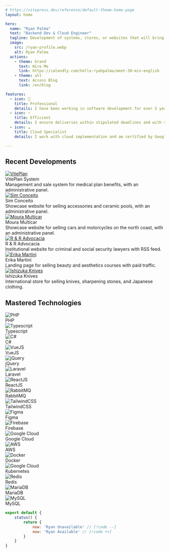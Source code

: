```yaml
---
# https://vitepress.dev/reference/default-theme-home-page
layout: home

hero:
  name: "Ryan Palma"
  text: "Backend Dev & Cloud Engineer"
  tagline: Development of systems, stores, or websites that will bring significant returns to your business.
  image:
    src: /ryan-profile.webp
    alt: Ryan Palma
  actions:
    - theme: brand
      text: Hire Me
      link: https://calendly.com/hello-ryahpalma/meet-30-min-english
    - theme: alt
      text: Access Blog
      link: /en/blog

features:
  - icon: 🚀
    title: Professional
    details: I have been working in software development for over 5 years and have delivered more than 20 complete projects.
  - icon: ⚡️
    title: Efficient
    details: I ensure deliveries within stipulated deadlines and with straightforward legal contracts.
  - icon: ☁️
    title: Cloud Specialist
    details: I work with cloud implementation and am certified by Google Cloud as an Associate Cloud Engineer.

---
```


<section class="py-12">
  <div class="max-w-7xl">
    <h1 class="text-bold">Recent Developments</h1>
    <div class="mt-11 rounded-md grid w-full grid-cols-1 gap-4 md:grid-cols-2 lg:grid-cols-3">
        <div class="rounded-lg bg-[#f7f7f7] dark:bg-[#202127] text-card-foreground">
            <a target="_noblank" href="https://beneficios.viteplan.com.br/">
                <img src="/projects-viteplan.webp" alt="VitePlan"
                  class="aspect-video w-full object-cover rounded-t-md" />
            </a>
            <div class="p-6">
              <div class="mb-3 font-bold text-[#3c3c42] dark:text-[#deded5]">VitePlan System</div>
              <div class="font-medium text-sm text-[#67676c] dark:text-[#98989f]">
                Management and sale system for medical plan benefits, with an administrative panel.
              </div>
            </div>
        </div>
        <div class="rounded-lg bg-[#f7f7f7] dark:bg-[#202127] text-card-foreground">
            <a target="_noblank" href="https://www.simconceito.com">
                <img src="/projects-simconceito.webp" alt="Sim Conceito"
                  class="aspect-video w-full object-cover rounded-t-md" />
            </a>
            <div class="p-6">
              <div class="mb-3 font-bold text-[#3c3c42] dark:text-[#deded5]">Sim Conceito</div>
              <div class="font-medium text-sm text-[#67676c] dark:text-[#98989f]">
                Showcase website for selling accessories and ceramic pools, with an administrative panel.
              </div>
            </div>
        </div>
        <div class="rounded-lg bg-[#f7f7f7] dark:bg-[#202127] text-card-foreground">
            <a target="_noblank" href="https://www.mouramulticar.com">
                <img src="/projects-mouramulticar.webp" alt="Moura Multicar"
                  class="aspect-video w-full object-cover rounded-t-md" />
            </a>
            <div class="p-6">
              <div class="mb-3 font-bold text-[#3c3c42] dark:text-[#deded5]">Moura Multicar</div>
              <div class="font-medium text-sm text-[#67676c] dark:text-[#98989f]">
                Showcase website for selling cars and motorcycles on the north coast, with an administrative panel.
              </div>
            </div>
        </div>
        <div class="rounded-lg bg-[#f7f7f7] dark:bg-[#202127] text-card-foreground">
            <a target="_noblank" href="https://www.reradvocacia.adv.br">
                <img src="/projects-reradvocacia.webp" alt="R & R Advocacia"
                  class="aspect-video w-full object-cover rounded-t-md" />
            </a>
            <div class="p-6">
              <div class="mb-3 font-bold text-[#3c3c42] dark:text-[#deded5]">R & R Advocacia</div>
              <div class="font-medium text-sm text-[#67676c] dark:text-[#98989f]">
                Institutional website for criminal and social security lawyers with RSS feed.
              </div>
            </div>
        </div>
        <div class="rounded-lg bg-[#f7f7f7] dark:bg-[#202127] text-card-foreground">
            <a target="_noblank" href="https://www.erikamartini.com.br">
                <img src="/projects-erikamartini.webp" alt="Erika Martini"
                  class="aspect-video w-full object-cover rounded-t-md" />
            </a>
            <div class="p-6">
              <div class="mb-3 font-bold text-[#3c3c42] dark:text-[#deded5]">Erika Martini</div>
              <div class="font-medium text-sm text-[#67676c] dark:text-[#98989f]">
                Landing page for selling beauty and aesthetics courses with paid traffic.
              </div>
            </div>
        </div>
        <div class="rounded-lg bg-[#f7f7f7] dark:bg-[#202127] text-card-foreground">
            <a target="_noblank" href="https://www.ishizukaknives.com">
                <img src="/projects-ishizukaknives.webp" alt="Ishizuka Knives"
                  class="aspect-video w-full object-cover rounded-t-md" />
            </a>
            <div class="p-6">
              <div class="mb-3 font-bold text-[#3c3c42] dark:text-[#deded5]">Ishizuka Knives</div>
              <div class="font-medium text-sm text-[#67676c] dark:text-[#98989f]">
                International store for selling knives, sharpening stones, and Japanese clothing.
              </div>
            </div>
        </div>
    </div>
  </div>
</section>

<section class="pb-12">
  <div class="max-w-7xl">
    <h1 class="text-bold">Mastered Technologies</h1>
    <div class="mt-11 rounded-md grid w-full grid-cols-2 gap-4 md:grid-cols-3 lg:grid-cols-6">
        <div class="rounded-lg bg-[#f7f7f7] dark:bg-[#202127] text-card-foreground">
            <div class="w-full h-30 flex justify-center items-center bg-blue-500 rounded-t-md">
                <img src="https://www.php.net/images/logos/php-logo-white.svg" alt="PHP"
                  class="w-40 lg:w-full object-cover rounded-t-md p-10" />
            </div>
            <div class="p-5">
              <div class="font-bold text-[#3c3c42] dark:text-[#deded5]">PHP</div>
            </div>
        </div>
        <div class="rounded-lg bg-[#f7f7f7] dark:bg-[#202127] text-card-foreground">
            <div class="w-full h-30 flex justify-center items-center bg-indigo-400 rounded-t-md">
                <img src="https://upload.wikimedia.org/wikipedia/commons/4/4c/Typescript_logo_2020.svg" alt="Typescript"
                  class="w-40 lg:w-full object-cover rounded-t-md p-12" />
            </div>
            <div class="p-5">
              <div class="font-bold text-[#3c3c42] dark:text-[#deded5]">Typescript</div>
            </div>
        </div>
        <div class="rounded-lg bg-[#f7f7f7] dark:bg-[#202127] text-card-foreground">
            <div class="w-full h-30 flex justify-center items-center bg-gray-800 rounded-t-md">
                <img src="https://upload.wikimedia.org/wikipedia/commons/b/bd/Logo_C_sharp.svg" alt="C#"
                  class="w-40 lg:w-full object-cover rounded-t-md p-12" />
            </div>
            <div class="p-5">
              <div class="font-bold text-[#3c3c42] dark:text-[#deded5]">C#</div>
            </div>
        </div>
        <div class="rounded-lg bg-[#f7f7f7] dark:bg-[#202127] text-card-foreground">
            <div class="w-full h-30 flex justify-center items-center bg-green-200 rounded-t-md">
                <img src="https://upload.wikimedia.org/wikipedia/commons/9/95/Vue.js_Logo_2.svg" alt="VueJS"
                  class="w-40 lg:w-full object-cover rounded-t-md p-12" />
            </div>
            <div class="p-5">
              <div class="font-bold text-[#3c3c42] dark:text-[#deded5]">VueJS</div>
            </div>
        </div>
        <div class="rounded-lg bg-[#f7f7f7] dark:bg-[#202127] text-card-foreground">
            <div class="w-full h-30 flex justify-center items-center bg-blue-800 rounded-t-md">
                <img src="https://brand.jquery.org/wp-content/themes/jquery/images/logo-jquery-foundation.png" alt="jQuery"
                  class="w-40 lg:w-full object-cover rounded-t-md p-10" />
            </div>
            <div class="p-5">
              <div class="font-bold text-[#3c3c42] dark:text-[#deded5]">jQuery</div>
            </div>
        </div>
        <div class="rounded-lg bg-[#f7f7f7] dark:bg-[#202127] text-card-foreground">
            <div class="w-full h-30 flex justify-center items-center bg-red-500 rounded-t-md">
                <img src="https://upload.wikimedia.org/wikipedia/commons/9/9a/Laravel.svg" alt="Laravel"
                  class="w-40 lg:w-full object-cover rounded-t-md p-12 invert brightness-0" />
            </div>
            <div class="p-5">
              <div class="font-bold text-[#3c3c42] dark:text-[#deded5]">Laravel</div>
            </div>
        </div>
        <div class="rounded-lg bg-[#f7f7f7] dark:bg-[#202127] text-card-foreground">
            <div class="w-full h-30 flex justify-center items-center bg-gray-500 rounded-t-md">
                <img src="https://upload.wikimedia.org/wikipedia/commons/a/a7/React-icon.svg" alt="ReactJS"
                  class="w-40 lg:w-full object-cover rounded-t-md p-12 invert brightness-0" />
            </div>
            <div class="p-5">
              <div class="font-bold text-[#3c3c42] dark:text-[#deded5]">ReactJS</div>
            </div>
        </div>
        <div class="rounded-lg bg-[#f7f7f7] dark:bg-[#202127] text-card-foreground">
            <div class="w-full h-30 flex justify-center items-center bg-zinc-800 rounded-t-md">
                <img src="https://www.rabbitmq.com/img/rabbitmq-logo-with-name.svg" alt="RabbitMQ"
                  class="w-40 lg:w-full object-cover rounded-t-md p-10" />
            </div>
            <div class="p-5">
              <div class="font-bold text-[#3c3c42] dark:text-[#deded5]">RabbitMQ</div>
            </div>
        </div>
        <div class="rounded-lg bg-[#f7f7f7] dark:bg-[#202127] text-card-foreground">
            <div class="w-full h-30 flex justify-center items-center bg-teal-800 rounded-t-md">
                <img src="https://tailwindcss.com/_next/static/media/tailwindcss-mark.d52e9897.svg" alt="TailwindCSS"
                  class="w-40 lg:w-full object-cover rounded-t-md p-10" />
            </div>
            <div class="p-5">
              <div class="font-bold text-[#3c3c42] dark:text-[#deded5]">TailwindCSS</div>
            </div>
        </div>
        <div class="rounded-lg bg-[#f7f7f7] dark:bg-[#202127] text-card-foreground">
            <div class="w-full h-30 flex justify-center items-center bg-zinc-800 rounded-t-md">
                <img src="https://upload.wikimedia.org/wikipedia/commons/3/33/Figma-logo.svg" alt="Figma"
                  class="w-30 object-cover rounded-t-md p-10" />
            </div>
            <div class="p-5">
              <div class="font-bold text-[#3c3c42] dark:text-[#deded5]">Figma</div>
            </div>
        </div>
        <div class="rounded-lg bg-[#f7f7f7] dark:bg-[#202127] text-card-foreground">
            <div class="w-full h-30 flex justify-center items-center bg-gray-700 rounded-t-md">
                <img src="https://firebase.google.com/static/images/brand-guidelines/product-logo.png" alt="Firebase"
                  class="w-40 lg:w-full object-cover rounded-t-md p-12" />
            </div>
            <div class="p-5">
              <div class="font-bold text-[#3c3c42] dark:text-[#deded5]">Firebase</div>
            </div>
        </div>
        <div class="rounded-lg bg-[#f7f7f7] dark:bg-[#202127] text-card-foreground">
            <div class="w-full h-30 flex justify-center items-center bg-zinc-600 rounded-t-md">
                <img src="https://lh3.googleusercontent.com/VEnnK2SyklusfxZ3dIYjlQH3xSwK2BFSJ69TFQ9g8HjM6m3CouRlTia5FW3z3GS0x83WC9TylZCaA9Jf_2kmr7mXxI9_HYLZTFy_bg" alt="Google Cloud"
                  class="w-40 lg:w-full object-cover rounded-t-md p-10" />
            </div>
            <div class="p-5">
              <div class="font-bold text-[#3c3c42] dark:text-[#deded5]">Google Cloud</div>
            </div>
        </div>
        <div class="rounded-lg bg-[#f7f7f7] dark:bg-[#202127] text-card-foreground">
            <div class="w-full h-30 flex justify-center items-center bg-cyan-200 rounded-t-md">
                <img src="https://upload.wikimedia.org/wikipedia/commons/9/93/Amazon_Web_Services_Logo.svg" alt="AWS"
                  class="w-40 lg:w-full object-cover rounded-t-md p-10" />
            </div>
            <div class="p-5">
              <div class="font-bold text-[#3c3c42] dark:text-[#deded5]">AWS</div>
            </div>
        </div>
        <div class="rounded-lg bg-[#f7f7f7] dark:bg-[#202127] text-card-foreground">
            <div class="w-full h-30 flex justify-center items-center bg-gray-700 rounded-t-md">
                <img src="https://upload.wikimedia.org/wikipedia/en/f/f4/Docker_logo.svg" alt="Docker"
                  class="w-40 lg:w-full object-cover rounded-t-md p-6" />
            </div>
            <div class="p-5">
              <div class="font-bold text-[#3c3c42] dark:text-[#deded5]">Docker</div>
            </div>
        </div>
        <div class="rounded-lg bg-[#f7f7f7] dark:bg-[#202127] text-card-foreground">
            <div class="w-full h-30 flex justify-center items-center bg-gray-600 rounded-t-md">
                <img src="https://upload.wikimedia.org/wikipedia/commons/3/39/Kubernetes_logo_without_workmark.svg" alt="Google Cloud"
                  class="w-40 lg:w-full object-cover rounded-t-md p-12" />
            </div>
            <div class="p-5">
              <div class="font-bold text-[#3c3c42] dark:text-[#deded5]">Kubernetes</div>
            </div>
        </div>
        <div class="rounded-lg bg-[#f7f7f7] dark:bg-[#202127] text-card-foreground">
            <div class="w-full h-30 flex justify-center items-center bg-red-500 rounded-t-md">
                <img src="https://upload.wikimedia.org/wikipedia/commons/6/64/Logo-redis.svg" alt="Redis"
                  class="w-40 lg:w-full object-cover rounded-t-md p-8" />
            </div>
            <div class="p-5">
              <div class="font-bold text-[#3c3c42] dark:text-[#deded5]">Redis</div>
            </div>
        </div>
        <div class="rounded-lg bg-[#f7f7f7] dark:bg-[#202127] text-card-foreground">
            <div class="w-full h-30 flex justify-center items-center bg-blue-600 rounded-t-md">
                <img src="https://mariadb.com/wp-content/uploads/2019/11/mariadb-logo_white-transparent-600x150.png" alt="MariaDB"
                  class="w-40 lg:w-full object-cover rounded-t-md p-5" />
            </div>
            <div class="p-5">
              <div class="font-bold text-[#3c3c42] dark:text-[#deded5]">MariaDB</div>
            </div>
        </div>
        <div class="rounded-lg bg-[#f7f7f7] dark:bg-[#202127] text-card-foreground">
            <div class="w-full h-30 flex justify-center items-center bg-yellow-300 rounded-t-md">
                <img src="https://www.mysql.com/common/logos/logo-mysql-170x115.png" alt="MySQL"
                  class="w-40 lg:w-full object-cover rounded-t-md p-10 brightness-0" />
            </div>
            <div class="p-5">
              <div class="font-bold text-[#3c3c42] dark:text-[#deded5]">MySQL</div>
            </div>
        </div>
    </div>
  </div>
</section>

```js
export default {
    status() {
        return {
            now: 'Ryan Unavailable' // [!code --]
            now: 'Ryan Available' // [!code ++]
        }
    }
}